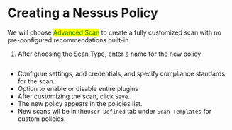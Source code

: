 # Creating a Nessus Policy

We will choose <mark style="color:green;">Advanced Scan</mark> to create a fully customized scan with no pre-configured recommendations built-in

1. After choosing the Scan Type, enter a name for the new policy

<figure><img src="../../../../../../../.gitbook/assets/image (93).png" alt=""><figcaption></figcaption></figure>

* Configure settings, add credentials, and specify compliance standards for the scan.
* Option to enable or disable entire plugins
* After customizing the scan, click `Save`.
* The new policy appears in the policies list.
* New scans wil be in the`User Defined` tab under `Scan Templates` for custom policies.

<figure><img src="../../../../../../../.gitbook/assets/image (94).png" alt=""><figcaption></figcaption></figure>

